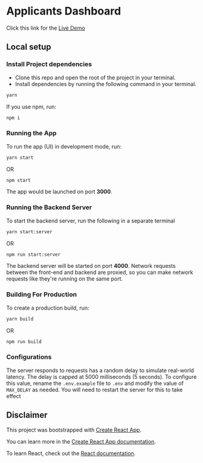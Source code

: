 # Applicants Dashboard

Click this link for the [Live Demo](https://applicants-dashboard.herokuapp.com/)

## Local setup

### Install Project dependencies

- Clone this repo and open the root of the project in your terminal.
- Install dependencies by running the following command in your terminal.

```sh
yarn
```

If you use npm, run:

```sh
npm i
```

### Running the App

To run the app (UI) in development mode, run:

```sh
yarn start
```

OR

```sh
npm start
```

The app would be launched on port **3000**.

### Running the Backend Server

To start the backend server, run the following in a separate terminal

```sh
yarn start:server
```

OR

```sh
npm run start:server
```

The backend server will be started on port **4000**. Network requests between the front-end and backend are proxied, so you can make network requests like they're running on the same port.

### Building For Production

To create a production build, run:

```sh
yarn build
```

OR

```sh
npm run build
```

### Configurations

The server responds to requests has a random delay to simulate real-world latency. The delay is capped at 5000 milliseconds (5 seconds). To configure this value, rename the `.env.example` file to `.env` and modify the value of `MAX_DELAY` as needed. You will need to restart the server for this to take effect

## Disclaimer

This project was bootstrapped with [Create React App](https://github.com/facebook/create-react-app).

You can learn more in the [Create React App documentation](https://facebook.github.io/create-react-app/docs/getting-started).

To learn React, check out the [React documentation](https://reactjs.org/).
